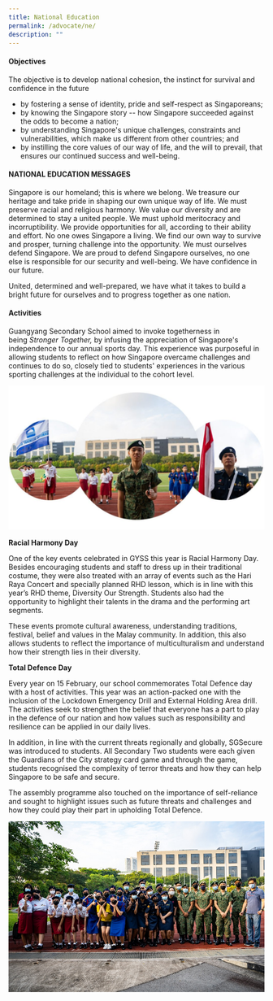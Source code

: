 ```yaml
---
title: National Education
permalink: /advocate/ne/
description: ""
---
```

#### Objectives

The objective is to develop national cohesion, the instinct for survival and confidence in the future

*   by fostering a sense of identity, pride and self-respect as Singaporeans;
*   by knowing the Singapore story -- how Singapore succeeded against the odds to become a nation;
*   by understanding Singapore's unique challenges, constraints and vulnerabilities, which make us different from other countries; and
*   by instilling the core values of our way of life, and the will to prevail, that ensures our continued success and well-being.

#### NATIONAL EDUCATION MESSAGES

 Singapore is our homeland; this is where we belong. We treasure our heritage and take pride in shaping our own unique way of life. We must preserve racial and religious harmony. We value our diversity and are determined to stay a united people. We must uphold meritocracy and incorruptibility. We provide opportunities for all, according to their ability and effort. No one owes Singapore a living. We find our own way to survive and prosper, turning challenge into the opportunity. We must ourselves defend Singapore. We are proud to defend Singapore ourselves, no one else is responsible for our security and well-being. We have confidence in our future.

United, determined and well-prepared, we have what it takes to build a bright future for ourselves and to progress together as one nation.

#### Activities

Guangyang Secondary School aimed to invoke togetherness in being _Stronger Together,_ by infusing the appreciation of Singapore's independence to our annual sports day. This experience was purposeful in allowing students to reflect on how Singapore overcame challenges and continues to do so, closely tied to students' experiences in the various sporting challenges at the individual to the cohort level.

![](/images/Student%20Advocate/NE1.jpg)

**Racial Harmony Day**

One of the key events celebrated in GYSS this year is Racial Harmony Day. Besides encouraging students and staff to dress up in their traditional costume, they were also treated with an array of events such as the Hari Raya Concert and specially planned RHD lesson, which is in line with this year’s RHD theme, Diversity Our Strength. Students also had the opportunity to highlight their talents in the drama and the performing art segments.

These events promote cultural awareness, understanding traditions, festival, belief and values in the Malay community. In addition, this also allows students to reflect the importance of multiculturalism and understand how their strength lies in their diversity.

**Total Defence Day**

Every year on 15 February, our school commemorates Total Defence day with a host of activities. This year was an action-packed one with the inclusion of the Lockdown Emergency Drill and External Holding Area drill. The activities seek to strengthen the belief that everyone has a part to play in the defence of our nation and how values such as responsibility and resilience can be applied in our daily lives.

In addition, in line with the current threats regionally and globally, SGSecure was introduced to students. All Secondary Two students were each given the Guardians of the City strategy card game and through the game, students recognised the complexity of terror threats and how they can help Singapore to be safe and secure.

The assembly programme also touched on the importance of self-reliance and sought to highlight issues such as future threats and challenges and how they could play their part in upholding Total Defence.

![](/images/Student%20Advocate/NE2.jpg)